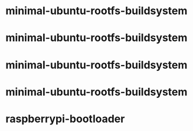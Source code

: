 # minimal-ubuntu-rootfs-buildsystem
# minimal-ubuntu-rootfs-buildsystem
# minimal-ubuntu-rootfs-buildsystem
# minimal-ubuntu-rootfs-buildsystem
# raspberrypi-bootloader
